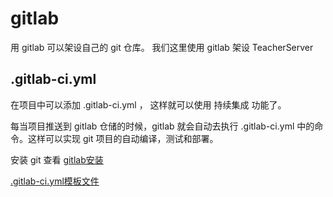 # gitlab 

用 gitlab 可以架设自己的 git 仓库。
我们这里使用 gitlab 架设 TeacherServer

## .gitlab-ci.yml

在项目中可以添加 .gitlab-ci.yml ， 这样就可以使用 持续集成 功能了。

每当项目推送到 gitlab 仓储的时候，gitlab 就会自动去执行 .gitlab-ci.yml
中的命令。这样可以实现 git 项目的自动编译，测试和部署。

安装 git 查看 [gitlab安装](服务器安装gitlab.md)

[.gitlab-ci.yml模板文件](.gitlab-ci.yml)